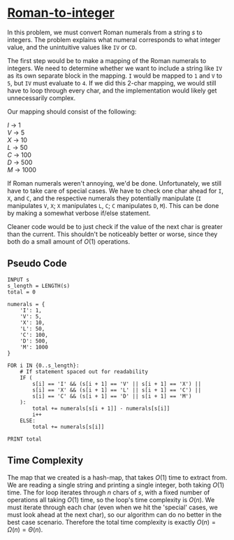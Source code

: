 # [Roman-to-integer](https://leetcode.com/problems/roman-to-integer)

In this problem, we must convert Roman numerals from a string $s$ to integers. The problem explains what numeral corresponds to what integer value, and the unintuitive values like `IV` or `CD`.

The first step would be to make a mapping of the Roman numerals to integers. We need to determine whether we want to include a string like `IV` as its own separate block in the mapping. `I` would be mapped to `1` and `V` to `5`, but `IV` must evaluate to `4`. If we did this $2$-char mapping, we would still have to loop through every char, and the implementation would likely get unnecessarily complex.

Our mapping should consist of the following:

$I$ &rarr; $1$    \
$V$ &rarr; $5$    \
$X$ &rarr; $10$   \
$L$ &rarr; $50$   \
$C$ &rarr; $100$  \
$D$ &rarr; $500$  \
$M$ &rarr; $1000$

If Roman numerals weren't annoying, we'd be done. Unfortunately, we still have to take care of special cases. We have to check one char ahead for `I`, `X`, and `C`, and the respective numerals they potentially manipulate (`I` manipulates `V`, `X`; `X` manipulates `L`, `C`; `C` manipulates `D`, `M`). This can be done by making a somewhat verbose if/else statement.

Cleaner code would be to just check if the value of the next char is greater than the current. This shouldn't be noticeably better or worse, since they both do a small amount of $O(1)$ operations.

## Pseudo Code
```
INPUT s
s_length = LENGTH(s)
total = 0

numerals = {
    'I': 1,
    'V': 5,
    'X': 10,
    'L': 50,
    'C': 100,
    'D': 500,
    'M': 1000
}

FOR i IN {0..s_length}:
    # If statement spaced out for readability
    IF (
        s[i] == 'I' && (s[i + 1] == 'V' || s[i + 1] == 'X') ||
        s[i] == 'X' && (s[i + 1] == 'L' || s[i + 1] == 'C') ||
        s[i] == 'C' && (s[i + 1] == 'D' || s[i + 1] == 'M')
    ):
        total += numerals[s[i + 1]] - numerals[s[i]]
        i++
    ELSE:
        total += numerals[s[i]]

PRINT total
```

## Time Complexity
The map that we created is a hash-map, that takes $O(1)$ time to extract from. We are reading a single string and printing a single integer, both taking $O(1)$ time. The for loop iterates through $n$ chars of $s$, with a fixed number of operations all taking $O(1)$ time, so the loop's time complexity is $O(n)$. We must iterate through each char (even when we hit the 'special' cases, we must look ahead at the next char), so our algorithm can do no better in the best case scenario. Therefore the total time complexity is exactly $O(n) = \Omega(n) = \Theta(n)$.
